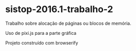 # sistop-2016.1-trabalho-2

Trabalho sobre alocação de páginas ou blocos de memória.

Uso de pixi.js para a parte gráfica

Projeto construído com browserify
